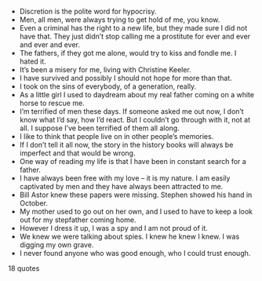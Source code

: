  - Discretion is the polite word for hypocrisy.
 - Men, all men, were always trying to get hold of me, you know.
 - Even a criminal has the right to a new life, but they made sure I did not have that. They just didn’t stop calling me a prostitute for ever and ever and ever and ever.
 - The fathers, if they got me alone, would try to kiss and fondle me. I hated it.
 - It’s been a misery for me, living with Christine Keeler.
 - I have survived and possibly I should not hope for more than that.
 - I took on the sins of everybody, of a generation, really.
 - As a little girl I used to daydream about my real father coming on a white horse to rescue me.
 - I’m terrified of men these days. If someone asked me out now, I don’t know what I’d say, how I’d react. But I couldn’t go through with it, not at all. I suppose I’ve been terrified of them all along.
 - I like to think that people live on in other people’s memories.
 - If I don’t tell it all now, the story in the history books will always be imperfect and that would be wrong.
 - One way of reading my life is that I have been in constant search for a father.
 - I have always been free with my love – it is my nature. I am easily captivated by men and they have always been attracted to me.
 - Bill Astor knew these papers were missing. Stephen showed his hand in October.
 - My mother used to go out on her own, and I used to have to keep a look out for my stepfather coming home.
 - However I dress it up, I was a spy and I am not proud of it.
 - We knew we were talking about spies. I knew he knew I knew. I was digging my own grave.
 - I never found anyone who was good enough, who I could trust enough.

18 quotes